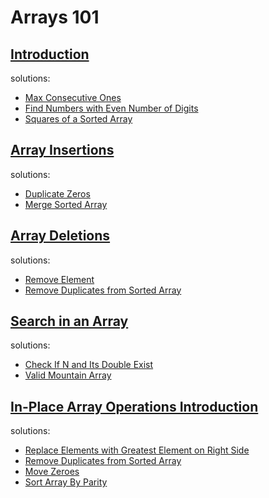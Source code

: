 # Arrays 101

## [Introduction](https://leetcode.com/explore/learn/card/fun-with-arrays/521/introduction/3221/)

solutions:

- [Max Consecutive Ones](problems/max_consecutive_ones.go)
- [Find Numbers with Even Number of Digits](problems/even_number_digits.go)
- [Squares of a Sorted Array](problems/squares_array.go)

## [Array Insertions](https://leetcode.com/explore/learn/card/fun-with-arrays/525/inserting-items-into-an-array/3244/)

solutions:

- [Duplicate Zeros](problems/duplicate_zeros.go)
- [Merge Sorted Array](problems/merge_sorted_array.go)

## [Array Deletions](https://leetcode.com/explore/learn/card/fun-with-arrays/526/deleting-items-from-an-array/3246/)

solutions:

- [Remove Element](problems/remove_elements.go)
- [Remove Duplicates from Sorted Array](problems/remove_duplicates.go)

## [Search in an Array](https://leetcode.com/explore/learn/card/fun-with-arrays/527/searching-for-items-in-an-array/3296/)

solutions:

- [Check If N and Its Double Exist](problems/check_exists.go)
- [Valid Mountain Array](problems/mountain_array.go)

## [In-Place Array Operations Introduction](https://leetcode.com/explore/learn/card/fun-with-arrays/511/in-place-operations/3257/)

solutions:

- [Replace Elements with Greatest Element on Right Side](problems/replace_right.go)
- [Remove Duplicates from Sorted Array](problems/remove_duplicates.go)
- [Move Zeroes](problems/move_zeros.go)
- [Sort Array By Parity](problems/sort_parity.go)
